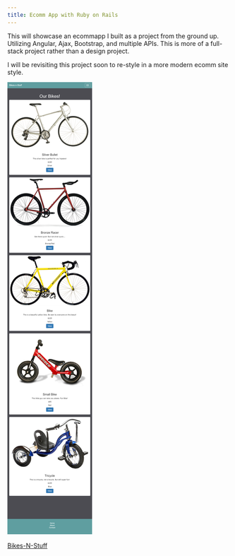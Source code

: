 ```yaml
---
title: Ecomm App with Ruby on Rails
---
```


This will showcase an ecommapp I built as a project from the ground up. Utilizing Angular, Ajax, Bootstrap, and multiple APIs. This is more of a full-stack project rather than a design project. 

I will be revisiting this project soon to re-style in a more modern ecomm site style.

![Bikes-n-Stuff](assets/img/work/proj-3/EcommAppSmall.png)

[Bikes-N-Stuff](http://kpez-app.herokuapp.com)